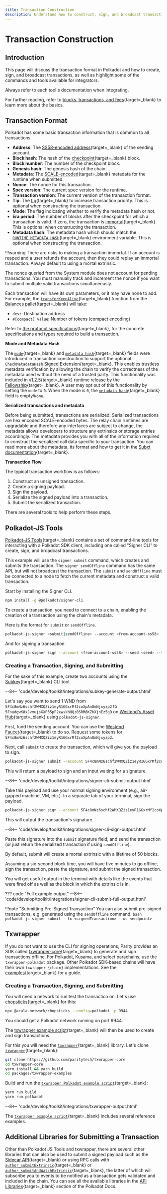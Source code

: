 ```yaml
---
title: Transaction Construction
description: Understand how to construct, sign, and broadcast transactions in the Polkadot ecosystem using various tools and libraries.
---
```


# Transaction Construction

## Introduction

This page will discuss the transaction format in Polkadot and how to create, sign, and broadcast transactions, as well as highlight some of the commands and tools available for integrators.

Always refer to each tool's documentation when integrating.

For further reading, refer to [blocks, transactions, and fees](/polkadot-protocol/parachain-basics/blocks-transactions-fees/){target=\_blank} to learn more about the basics.

## Transaction Format

Polkadot has some basic transaction information that is common to all transactions.

- **Address**: The [SS58-encoded address](/polkadot-protocol/glossary/#ss58-address-format){target=\_blank} of the sending account.
- **Block hash**: The hash of the [checkpoint](/polkadot-protocol/parachain-basics/blocks-transactions-fees/transactions/#transaction-mortality){target=\_blank} block.
- **Block number**: The number of the checkpoint block.
- **Genesis hash**: The genesis hash of the chain.
- **Metadata**: The [SCALE-encoded](/polkadot-protocol/parachain-basics/data-encoding/){target=\_blank} metadata for the runtime when submitted.
- **Nonce**: The nonce for this transaction.
- **Spec version**: The current spec version for the runtime.
- **Transaction version**: The current version of the transaction format.
- **Tip**: The [tip](/polkadot-protocol/parachain-basics/blocks-transactions-fees/fees/#how-fees-are-calculated){target=\_blank} to increase transaction priority. This is optional when constructing the transaction.
- **Mode**: The flag indicating whether to verify the metadata hash or not.
- **Era period**: The number of blocks after the checkpoint for which a transaction is valid. If zero, the transaction is [immortal](/polkadot-protocol/parachain-basics/blocks-transactions-fees/transactions/#transaction-mortality){target=\_blank}. This is optional when constructing the transaction.
- **Metadata hash**: The metadata hash which should match the [`RUNTIME_METADATA_HASH`](https://paritytech.github.io/polkadot-sdk/master/frame_metadata_hash_extension/struct.CheckMetadataHash.html){target=\_blank} environment variable. This is optional when constructing the transaction.

!!!warning
    There are risks to making a transaction immortal. If an account is reaped and a user refunds the account, then they could replay an immortal transaction. Always default to using a mortal extrinsic.
    
The nonce queried from the System module does not account for pending transactions. You must manually track and increment the nonce if you want to submit multiple valid transactions simultaneously.

Each transaction will have its own parameters, or it may have none to add. For example, the [`transferKeepAlive`](https://paritytech.github.io/polkadot-sdk/master/pallet_balances/pallet/enum.Call.html#variant.transfer_keep_alive){target=\_blank}  function from the [Balances pallet](https://paritytech.github.io/polkadot-sdk/master/pallet_balances/index.html){target=\_blank} will take:

- `dest`: Destination address
- `#[compact] value`: Number of tokens (compact encoding)

Refer to [the protocol specifications](https://spec.polkadot.network/id-extrinsics){target=\_blank}, for the concrete specifications and types required to build a transaction.

**Mode and Metadata Hash**

The [`mode`](https://paritytech.github.io/polkadot-sdk/master/polkadot_sdk_docs/guides/enable_metadata_hash/index.html){target=\_blank} and [`metadata hash`](https://paritytech.github.io/polkadot-sdk/master/polkadot_sdk_docs/guides/enable_metadata_hash/index.html){target=\_blank} fields were introduced in transaction construction to support the optional [`CheckMetadataHash` Signed Extension](https://github.com/polkadot-fellows/RFCs/blob/main/text/0078-merkleized-metadata.md){target=\_blank}. This enables trustless metadata verification by allowing the chain to verify the correctness of the metadata used without the need of a trusted party. This functionality was included in [v1.2.5](https://github.com/polkadot-fellows/runtimes/releases/tag/v1.2.5){target=\_blank} runtime release by the [Fellowship](https://github.com/polkadot-fellows/manifesto){target=\_blank}. A user may opt out of this functionality by setting the `mode` to `0`. When the mode is `0`, the [`metadata hash`](https://paritytech.github.io/polkadot-sdk/master/frame_metadata_hash_extension/struct.CheckMetadataHash.html){target=\_blank} field is empty/`None`.

**Serialized transactions and metadata**

Before being submitted, transactions are serialized. Serialized transactions are hex encoded SCALE-encoded bytes. The relay chain runtimes are upgradable and therefore any interfaces are subject to change, the metadata allows developers to structure any extrinsics or storage entries accordingly. The metadata provides you with all of the information required to construct the serialized call data specific to your transaction. You can read more about the metadata, its format and how to get it in the [Subxt documentation](/polkadot-protocol/parachain-basics/chain-data/#use-subxt){target=\_blank}.

**Transaction Flow**

The typical transaction workflow is as follows:

1. Construct an unsigned transaction.
2. Create a signing payload.
3. Sign the payload.
4. Serialize the signed payload into a transaction.
5. Submit the serialized transaction.

There are several tools to help perform these steps.

## Polkadot-JS Tools

[Polkadot-JS Tools](https://www.npmjs.com/package/@polkadot/signer-cli){target=\_blank} contains a set of command-line tools for interacting with a Polkadot SDK client, including one called "Signer CLI" to create, sign, and broadcast transactions.

This example will use the `signer submit` command, which creates and submits the transaction. The `signer sendOffline` command has the same API, but will not broadcast the transaction. The `submit` and `sendOffline` must be connected to a node to fetch the current metadata and construct a valid transaction.

Start by installing the Signer CLI.

```bash
npm install -g @polkadot/signer-cli
```

To create a transaction, you need to connect to a chain, enabling the creation of a transaction using the chain's metadata. 

Here is the format for `submit` or `sendOffline`.

```bash
polkadot-js-signer <submit|sendOffline> --account <from-account-ss58> --ws <endpoint> <module.method> [param1] [...] [paramX]
```

And for signing a transaction:

```bash
polkadot-js-signer sign --account <from-account-ss58> --seed <seed> --type <sr25519|ed25519> <payload>
```

### Creating a Transaction, Signing, and Submitting

For the sake of this example, create two accounts using the [Subkey](/polkadot-protocol/basics/accounts/#using-subkey){target=\_blank} CLI tool.

--8<-- 'code/develop/toolkit/integrations/subkey-generate-output.html'


Let's say you want to send 1 WND from `5F4c8mNz6schf2WMXQZiz1eyR1GGxrMf2coXpAn8mNjxyzp2` to `5FnudgwK8xJvmujsXXP35pF2xwskhHQzBSRM8KZhXjnEz5gD` on [Westend's Asset Hub](https://polkadot.js.org/apps/?rpc=wss%3A%2F%2Fasset-hub-westend-rpc.n.dwellir.com#/accounts){target=\_blank} using `polkadot-js-signer`.

First, fund the sending account. You can use the [Westend Faucet](https://faucet.polkadot.io/westend){target=\_blank} to do so.
Request some tokens for `5F4c8mNz6schf2WMXQZiz1eyR1GGxrMf2coXpAn8mNjxyzp2`.

Next, call `submit` to create the transaction, which will give you the payload to sign.

```bash
polkadot-js-signer submit --account 5F4c8mNz6schf2WMXQZiz1eyR1GGxrMf2coXpAn8mNjxyzp2 --ws wss://asset-hub-westend-rpc.n.dwellir.com balances.transferKeepAlive 5FnudgwK8xJvmujsXXP35pF2xwskhHQzBSRM8KZhXjnEz5gD 1000000000000
```

This will return a payload to sign and an input waiting for a signature.

--8<-- 'code/develop/toolkit/integrations/signer-cli-submit-output.html'

Take this payload and use your normal signing environment (e.g., air-gapped machine, VM, etc.). In a separate tab of your terminal, sign the payload.

```bash
polkadot-js-signer sign --account 5F4c8mNz6schf2WMXQZiz1eyR1GGxrMf2coXpAn8mNjxyzp2 --seed "south ladder exile ... grape rival settle coil" --type sr25519 0x040300ff4a83f1...a8239139ff3ff7c3f6
```

This will output the transaction's signature. 

--8<-- 'code/develop/toolkit/integrations/signer-cli-sign-output.html'

Paste this signature into the `submit` signature field, and send the transaction (or just return the serialized transaction if using `sendOffline`).

By default, submit will create a mortal extrinsic with a lifetime of 50 blocks. 

Assuming a six-second block time, you will have five minutes to go offline, sign the transaction, paste the signature, and submit the signed transaction.

You will get useful output in the terminal with details like the events that were fired off as well as the block in which the extrinsic is in. 

??? code "Full example output"
    --8<-- 'code/develop/toolkit/integrations/signer-cli-submit-full-output.html'

!!!note "Submitting Pre-Signed Transaction"
    You can also submit pre-signed transactions, e.g. generated using the `sendOffline` command.
    ```bash
    polkadot-js-signer submit --tx <signedTransaction> --ws <endpoint>
    ```

## Txwrapper

If you do not want to use the CLI for signing operations, Parity provides an SDK called [txwrapper-core](https://github.com/paritytech/txwrapper-core){target=\_blank} to generate and sign transactions offline. For Polkadot, Kusama, and select parachains, use the `txwrapper-polkadot` package. Other Polkadot SDK-based chains will have their own `txwrapper-{chain}` implementations. See the [examples](https://github.com/paritytech/txwrapper-core/blob/main/packages/txwrapper-examples/README.md){target=\_blank} for a guide.

### Creating a Transaction, Signing, and Submitting

You will need a network to run test the transaction on. 
Let's use [chopsticks](/tutorials/polkadot-sdk/testing/fork-live-chains/){target=\_blank} for this:

```bash
npx @acala-network/chopsticks --config=polkadot -p 9944
```

You should get a Polkadot network running on port 9944.

The [txwrapper example script](https://github.com/paritytech/txwrapper-core/blob/main/packages/txwrapper-examples/polkadot/src/polkadot.ts){target=\_blank} will then be used to create and sign transactions.

For this you will need the [`txwrapper`](https://github.com/paritytech/txwrapper-core){target=\_blank} library. Let's clone [`txwrapper`](https://github.com/paritytech/txwrapper-core){target=\_blank}:

```bash
git clone https://github.com/paritytech/txwrapper-core
cd txwrapper-core
yarn install && yarn build
cd packages/txwrapper-examples
```

Build and run the [`txwrapper Polkadot example script`](https://github.com/paritytech/txwrapper-core/blob/main/packages/txwrapper-examples/polkadot/src/polkadot.ts){target=\_blank}:

```bash
yarn run build
yarn run polkadot
```

--8<-- 'code/develop/toolkit/integrations/txwrapper-output.html'

The [`txwrapper example script`](https://github.com/paritytech/txwrapper-core/blob/main/packages/txwrapper-examples/polkadot/src/polkadot.ts){target=\_blank} includes several reference examples.

## Additional Libraries for Submitting a Transaction

Other than Polkadot JS Tools and txwrapper, there are several other libraries that can also be used to submit a signed payload such as the [Sidecar API](/develop/toolkit/api-libraries/sidecar/#sidecar-api){target=\_blank} or using RPC calls with [`author_submitExtrinsic`](https://paritytech.github.io/polkadot-sdk/master/sc_rpc/author/trait.AuthorApiServer.html#tymethod.submit_extrinsic){target=\_blank} or [`author_submitAndWatchExtrinsic`](https://github.com/paritytech/polkadot-sdk/blob/0ae5c5bbd96a600aed81358339be2f16bade4a81/substrate/client/rpc-api/src/author/mod.rs#L69-L78){target=\_blank}, the latter of which will subscribe you to events to be notified as a transaction gets validated and included in the chain. You can see all the available libraries in the [API Libraries](/develop/toolkit/api-libraries/){target=\_blank} section of the Polkadot Docs.
